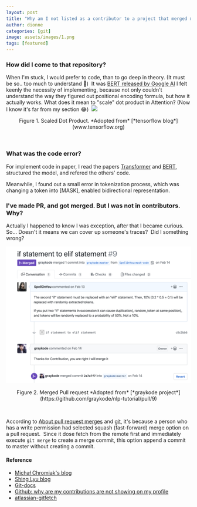 ```yaml
---
layout: post
title: "Why am I not listed as a contributor to a project that merged my PR?"
author: dionne
categories: [git]
image: assets/images/1.png
tags: [featured]
---
```


### How did I come to that repository?

When I'm stuck, I would prefer to code, than to go deep in theory. (It must be so.. too much to understand 🤒)&nbsp;
It was [BERT released by Google AI](https://arxiv.org/pdf/1810.04805.pdf) I felt keenly the necessity of implementing, because not only couldn't understand the way they figured out positional encoding formula, but how it actually works.&nbsp;What does it mean to "scale" dot product in Attention? (Now I know it's far from my section 😂)&nbsp;
![]("https://www.tensorflow.org/images/tutorials/transformer/scaled_attention")
<p style="text-align: center;">Figure 1. Scaled Dot Product. *Adopted from* [*tensorflow blog*](www.tensorflow.org)</p>&nbsp;

### What was the code error?

For implement code in paper, I read the papers [Transformer](https://arxiv.org/pdf/1706.03762.pdf) and [BERT](https://arxiv.org/pdf/1810.04805.pdf), structured the model, and refered the others' code.&nbsp;&nbsp;

Meanwhile, I found out a small error in tokenization process, which was changing a token into [MASK], enabled bidirectional representation.

### I've made PR, and got merged. But I was not in contributors. Why?

Actually I happened to know I was exception, after that I became curious.&nbsp;
So... Doesn't it means we can cover up someone's traces?&nbsp;
Did I something wrong?&nbsp;

![](/assets/images/2.png)

<p style="text-align: center;">Figure 2. Merged Pull request *Adopted from* [*graykode project*](https://github.com/graykode/nlp-tutorial/pull/9)</p>&nbsp;

According to [About pull request merges](https://help.github.com/en/github/collaborating-with-issues-and-pull-requests/about-pull-request-merges) and [git](https://git-scm.com/docs/git-merge#_fast_forward_merge), it's because a person who has a write permission had selected squash (fast-forward) merge option on a pull request.&nbsp;
Since it dose fetch from the remote first and immediately execute <code>git merge</code> to create a merge commit, this option append a commit to master without creating a commit.


#### Reference

- [Michał Chromiak's blog](https://mchromiak.github.io/articles/2017/Sep/12/Transformer-Attention-is-all-you-need/)
- [Shing Lyu blog](https://shinglyu.com/web/2016/11/08/servo-rebase-and-squash-guide.html)
- [Git-docs](https://git-scm.com/docs/git-merge#_fast_forward_merge)
- [Github: why are my contributions are not showing on my profile](https://help.github.com/en/github/setting-up-and-managing-your-github-profile/why-are-my-contributions-not-showing-up-on-my-profile)
- [atlassian-gitfetch](https://www.atlassian.com/git/tutorials/syncing/git-fetch)


